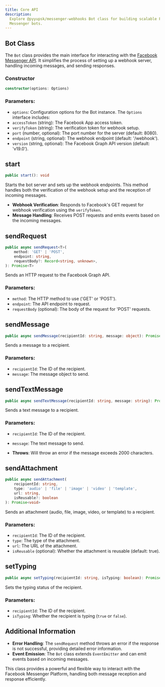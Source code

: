 ```yaml
---
title: Core API
description:
  Explore @pyyupsk/messenger-webhooks Bot class for building scalable Facebook
  Messenger bots.
---
```


## Bot Class

The `Bot` class provides the main interface for interacting with the
[Facebook Messenger API](https://developers.facebook.com/docs/messenger-platform/).
It simplifies the process of setting up a webhook server, handling incoming
messages, and sending responses.

### Constructor

```typescript
constructor(options: Options)
```

### Parameters:

- `options`: Configuration options for the Bot instance. The `Options` interface
  includes:
- `accessToken` (string): The Facebook App access token.
- `verifyToken` (string): The verification token for webhook setup.
- `port` (number, optional): The port number for the server (default: 8080).
- `endpoint` (string, optional): The webhook endpoint (default: '/webhook').
- `version` (string, optional): The Facebook Graph API version (default:
  'v19.0').

## start

```typescript
public start(): void
```

Starts the bot server and sets up the webhook endpoints. This method handles
both the verification of the webhook setup and the reception of incoming
messages.

- **Webhook Verification**: Responds to Facebook's GET request for webhook
  verification using the `verifyToken`.
- **Message Handling**: Receives POST requests and emits events based on the
  incoming messages.

## sendRequest<T>

```typescript
public async sendRequest<T>(
    method: 'GET' | 'POST',
    endpoint: string,
    requestBody?: Record<string, unknown>,
): Promise<T>
```

Sends an HTTP request to the Facebook Graph API.

### Parameters:

- `method`: The HTTP method to use ('GET' or 'POST').
- `endpoint`: The API endpoint to request.
- `requestBody` (optional): The body of the request for 'POST' requests.

## sendMessage

```typescript
public async sendMessage(recipientId: string, message: object): Promise<void>
```

Sends a message to a recipient.

### Parameters:

- `recipientId`: The ID of the recipient.
- `message`: The message object to send.

## sendTextMessage

```typescript
public async sendTextMessage(recipientId: string, message: string): Promise<void>
```

Sends a text message to a recipient.

### Parameters:

- `recipientId`: The ID of the recipient.
- `message`: The text message to send.

- **Throws**: Will throw an error if the message exceeds 2000 characters.

## sendAttachment

```typescript
public async sendAttachment(
    recipientId: string,
    type: 'audio' | 'file' | 'image' | 'video' | 'template',
    url: string,
    isReusable?: boolean
): Promise<void>
```

Sends an attachment (audio, file, image, video, or template) to a recipient.

### Parameters:

- `recipientId`: The ID of the recipient.
- `type`: The type of the attachment.
- `url`: The URL of the attachment.
- `isReusable` (optional): Whether the attachment is reusable (default: true).

## setTyping

```typescript
public async setTyping(recipientId: string, isTyping: boolean): Promise<void>
```

Sets the typing status of the recipient.

### Parameters:

- `recipientId`: The ID of the recipient.
- `isTyping`: Whether the recipient is typing (`true` or `false`).

## Additional Information

- **Error Handling**: The `sendRequest` method throws an error if the response
  is not successful, providing detailed error information.
- **Event Emission**: The `Bot` class extends `EventEmitter` and can emit events
  based on incoming messages.

This class provides a powerful and flexible way to interact with the Facebook
Messenger Platform, handling both message reception and response efficiently.
